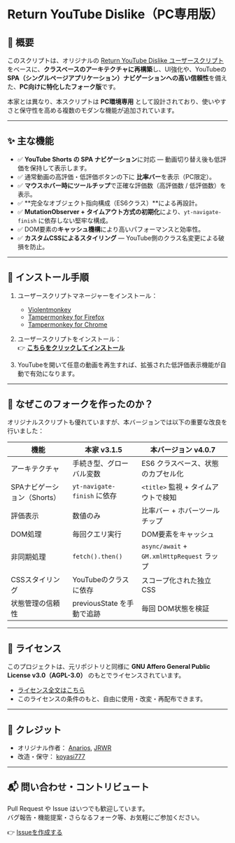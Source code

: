 # Return YouTube Dislike（PC専用版）

## 🧭 概要

このスクリプトは、オリジナルの [Return YouTube Dislike ユーザースクリプト](https://github.com/Anarios/return-youtube-dislike/blob/main/Extensions/UserScript/Return%20Youtube%20Dislike.user.js) をベースに、**クラスベースのアーキテクチャに再構築**し、UI強化や、YouTubeの**SPA（シングルページアプリケーション）ナビゲーションへの高い信頼性**を備えた、**PC向けに特化したフォーク版**です。

本家とは異なり、本スクリプトは **PC環境専用** として設計されており、使いやすさと保守性を高める複数のモダンな機能が追加されています。

---

## ✨ 主な機能

- ✅ **YouTube Shorts の SPA ナビゲーション**に対応 — 動画切り替え後も低評価を保持して表示します。
- ✅ 通常動画の高評価・低評価ボタンの下に **比率バー**を表示（PC限定）。
- ✅ **マウスホバー時にツールチップ**で正確な評価数（高評価数 / 低評価数）を表示。
- ✅ **完全なオブジェクト指向構成（ES6クラス）**による再設計。
- ✅ **MutationObserver + タイムアウト方式の初期化**により、`yt-navigate-finish` に依存しない堅牢な構成。
- ✅ DOM要素の**キャッシュ機構**により高いパフォーマンスと効率性。
- ✅ **カスタムCSSによるスタイリング** — YouTube側のクラス名変更による破損を防止。

---

## 🚀 インストール手順

1. ユーザースクリプトマネージャーをインストール：
   - [Violentmonkey](https://violentmonkey.github.io/)
   - [Tampermonkey for Firefox](https://addons.mozilla.org/firefox/addon/tampermonkey/)
   - [Tampermonkey for Chrome](https://chrome.google.com/webstore/detail/tampermonkey/dhdgffkkebhmkfjojejmpbldmpobfkfo)

2. ユーザースクリプトをインストール：  
   👉 **[こちらをクリックしてインストール](https://raw.githubusercontent.com/koyasi777/return-youtube-dislike-pc-only/main/return-youtube-dislike-pc-only.user.js)**

3. YouTubeを開いて任意の動画を再生すれば、拡張された低評価表示機能が自動で有効になります。

---

## 🔄 なぜこのフォークを作ったのか？

オリジナルスクリプトも優れていますが、本バージョンでは以下の重要な改良を行いました：

| 機能                            | 本家 v3.1.5                      | 本バージョン v4.0.7                        |
|---------------------------------|----------------------------------|---------------------------------------------|
| アーキテクチャ                 | 手続き型、グローバル変数        | ES6 クラスベース、状態のカプセル化         |
| SPAナビゲーション（Shorts）     | `yt-navigate-finish` に依存      | `<title>` 監視 + タイムアウトで検知        |
| 評価表示                       | 数値のみ                        | 比率バー + ホバーツールチップ             |
| DOM処理                        | 毎回クエリ実行                  | DOM要素をキャッシュ                        |
| 非同期処理                     | `fetch().then()`                | `async/await` + `GM.xmlHttpRequest` ラップ  |
| CSSスタイリング                | YouTubeのクラスに依存           | スコープ化された独立CSS                    |
| 状態管理の信頼性               | previousState を手動で追跡       | 毎回 DOM状態を検証                         |

---

## 📄 ライセンス

このプロジェクトは、元リポジトリと同様に **GNU Affero General Public License v3.0（AGPL-3.0）** のもとでライセンスされています。

- [ライセンス全文はこちら](https://www.gnu.org/licenses/agpl-3.0.html)
- このライセンスの条件のもと、自由に使用・改変・再配布できます。

---

## 🤝 クレジット

- オリジナル作者： [Anarios](https://github.com/Anarios), [JRWR](https://github.com/JRWR)
- 改造・保守： [koyasi777](https://github.com/koyasi777)

---

## 📬 問い合わせ・コントリビュート

Pull Request や Issue はいつでも歓迎しています。  
バグ報告・機能提案・さらなるフォーク等、お気軽にご参加ください。

👉 [Issueを作成する](https://github.com/koyasi777/return-youtube-dislike-pc-only/issues)
